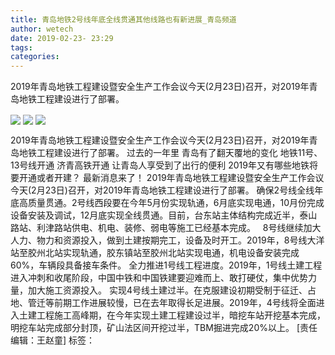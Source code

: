```yaml
---
title: 青岛地铁2号线年底全线贯通其他线路也有新进展_青岛频道
author: wetech
date: 2019-02-23- 23:29
tags: 
categories: 
---
```

2019年青岛地铁工程建设暨安全生产工作会议今天(2月23日)召开，对2019年青岛地铁工程建设进行了部署。
<!-- more -->
                
<img align="center" border="0" src="http://p2.ifengimg.com/a/2019_08/1e78a05febcf9cb_size49_w600_h400.jpg" />
                
<img align="center" border="0" src="http://p0.ifengimg.com/a/2019_08/6caebc39a5b7e2b_size63_w720_h522.jpg" />
                
<img align="center" border="0" src="http://p2.ifengimg.com/a/2016/0810/204c433878d5cf9size1_w16_h16.png" />
            
2019年青岛地铁工程建设暨安全生产工作会议今天(2月23日)召开，对2019年青岛地铁工程建设进行了部署。
过去的一年里
青岛有了翻天覆地的变化
地铁11号、13号线开通
济青高铁开通
让青岛人享受到了出行的便利
2019年又有哪些地铁将要开通或者开建？
最新消息来了！
2019年青岛地铁工程建设暨安全生产工作会议今天(2月23日)召开，对2019年青岛地铁工程建设进行了部署。
确保2号线全线年底高质量贯通。2号线西段要在今年5月份实现轨通，6月底实现电通，10月份完成设备安装及调试，12月底实现全线贯通。目前，台东站主体结构完成近半，泰山路站、利津路站供电、机电、装修、弱电等施工已经基本完成。
 
8号线继续加大人力、物力和资源投入，做到土建按期完工，设备及时开工。2019年，8号线大洋站至胶州北站实现轨通，胶东镇站至胶州北站实现电通，机电设备安装完成60%，车辆段具备接车条件。
全力推进1号线工程进度。2019年，1号线土建工程进入冲刺和收尾阶段，中国中铁和中国铁建要迎难而上、敢打硬仗，集中优势力量，加大施工资源投入。
实现4号线土建过半。在克服建设初期受制于征迁、占地、管迁等前期工作进展较慢，已在去年取得长足进展。2019年，4号线将全面进入土建工程施工高峰期，在今年实现土建工程建设过半，暗挖车站开挖基本完成，明挖车站完成部分封顶，矿山法区间开挖过半，TBM掘进完成20%以上。
[责任编辑：王赵童]
标签：
 
 
             
